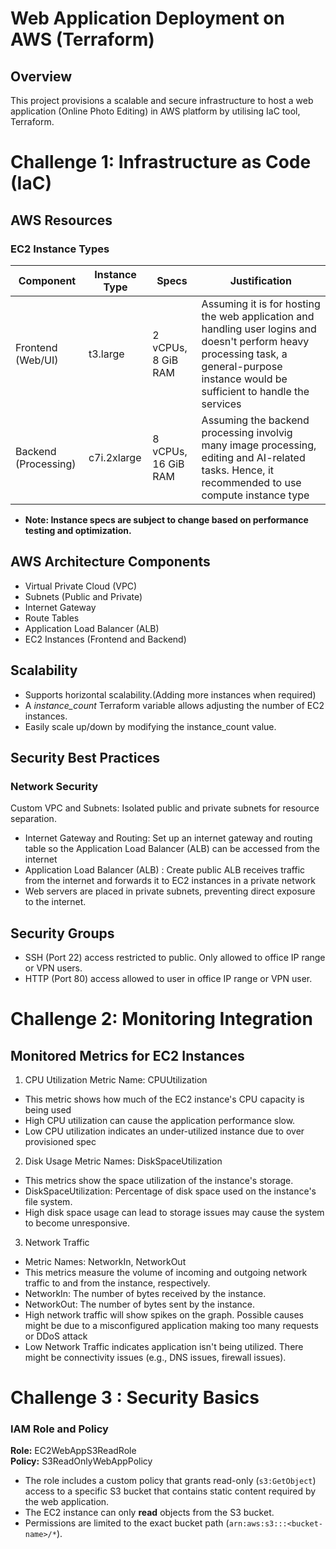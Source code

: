 # Web Application Deployment on AWS (Terraform)

## Overview
This project provisions a scalable and secure infrastructure to host a web application (Online Photo Editing) in AWS platform by utilising IaC tool, Terraform.

# Challenge 1:   Infrastructure as Code (IaC)
## AWS Resources
### EC2 Instance Types

| Component            | Instance Type | Specs             | Justification                                    |
|----------------------|---------------|-------------------|--------------------------------------------|
| Frontend (Web/UI)    | t3.large      | 2 vCPUs, 8 GiB RAM | Assuming it is for hosting the web application and handling user logins and doesn't perform heavy processing task, a general-purpose instance would be sufficient to handle the services|
| Backend (Processing) | c7i.2xlarge   | 8 vCPUs, 16 GiB RAM| Assuming the backend processing involvig many image processing, editing and AI-related tasks. Hence, it recommended to use compute instance type|

- **Note: Instance specs are subject to change based on performance testing and optimization.**

## AWS Architecture Components
- Virtual Private Cloud (VPC)
- Subnets (Public and Private)
- Internet Gateway
- Route Tables
- Application Load Balancer (ALB)
- EC2 Instances (Frontend and Backend)

## Scalability
- Supports horizontal scalability.(Adding more instances when required)
- A *instance_count* Terraform variable allows adjusting the number of EC2 instances.
- Easily scale up/down by modifying the instance_count value.

## Security Best Practices
### Network Security
Custom VPC and Subnets: Isolated public and private subnets for resource separation.
- Internet Gateway and Routing: Set up an internet gateway and routing table so the Application Load Balancer (ALB) can be accessed from the internet
- Application Load Balancer (ALB) : Create public ALB receives traffic from the internet and forwards it to EC2 instances in a private network
- Web servers are placed in private subnets, preventing direct exposure to the internet.

## Security Groups
- SSH (Port 22) access restricted to public. Only allowed to office IP range or VPN users.
- HTTP (Port 80) access allowed to user in office IP range or VPN user.

# Challenge 2: Monitoring Integration
## Monitored Metrics for EC2 Instances
1. CPU Utilization
Metric Name: CPUUtilization
- This metric shows how much of the EC2 instance's CPU capacity is being used
- High CPU utilization can cause the application performance slow.
- Low CPU utilization indicates an under-utilized instance due to over provisioned spec

2. Disk Usage
Metric Names: DiskSpaceUtilization
- This metrics show the space utilization of the instance's storage.
- DiskSpaceUtilization: Percentage of disk space used on the instance's file system.
- High disk space usage can lead to storage issues may cause the system to become unresponsive.

3. Network Traffic
- Metric Names: NetworkIn, NetworkOut
- This metrics measure the volume of incoming and outgoing network traffic to and from the instance, respectively.
- NetworkIn: The number of bytes received by the instance.
- NetworkOut: The number of bytes sent by the instance.
- High network traffic will show spikes on the graph. Possible causes might be due to a misconfigured application making too many requests or DDoS attack
- Low Network Traffic indicates application isn't being utilized. There might be connectivity issues
  (e.g., DNS issues, firewall issues).

# Challenge 3 : Security Basics
### IAM Role and Policy

**Role:** EC2WebAppS3ReadRole  
**Policy:** S3ReadOnlyWebAppPolicy

- The role includes a custom policy that grants read-only (`s3:GetObject`) access to a specific S3 bucket that contains static content required by the web application.
- The EC2 instance can only **read** objects from the S3 bucket.
- Permissions are limited to the exact bucket path (`arn:aws:s3:::<bucket-name>/*`).